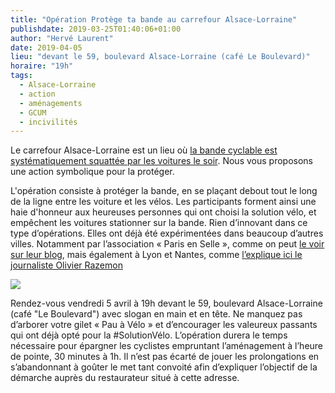 ```yaml
---
title: "Opération Protège ta bande au carrefour Alsace-Lorraine"
publishdate: 2019-03-25T01:40:06+01:00
author: "Hervé Laurent"
date: 2019-04-05
lieu: "devant le 59, boulevard Alsace-Lorraine (café Le Boulevard)"
horaire: "19h"
tags:
  - Alsace-Lorraine
  - action
  - aménagements
  - GCUM
  - incivilités
---
```


Le carrefour Alsace-Lorraine est un lieu où [la bande cyclable est systématiquement
squattée par les voitures le soir][video]. Nous vous proposons une action symbolique
pour la protéger.

<!--more-->

L'opération consiste à protéger la bande, en se  plaçant debout tout le long de
 la ligne entre les voiture et les vélos. Les participants forment ainsi une 
haie d'honneur aux heureuses personnes qui ont choisi la solution vélo, et 
empêchent les voitures stationner sur la bande. Rien d’innovant dans ce type 
d’opérations. Elles ont déjà été expérimentées dans beaucoup d’autres villes. 
Notamment par l’association « Paris en Selle », comme on peut [le voir sur leur
blog][paris-en-selle], mais également à Lyon et Nantes,  comme [l’explique ici 
le journaliste Olivier Razemon][razemon]

![](protege-ta-bande.jpg)

Rendez-vous vendredi 5 avril à 19h devant le 59, boulevard Alsace-Lorraine 
(café "Le Boulevard") avec slogan en main et en tête. Ne manquez pas d’arborer 
votre gilet « Pau à Vélo » et d’encourager les valeureux passants qui ont déjà 
opté pour la #SolutionVélo. L’opération durera le temps nécessaire pour 
épargner les cyclistes empruntant l’aménagement à l’heure de pointe, 30 minutes
 à 1h. Il n’est pas écarté de jouer les prolongations en s’abandonnant à goûter
 le met tant convoité afin d’expliquer l’objectif de la démarche auprès du 
restaurateur situé à cette adresse.



[video]: https://www.facebook.com/pauaveloo/videos/342258119738481/
[paris-en-selle]: https://parisenselle.fr/protege-ta-piste/
[razemon]: http://transports.blog.lemonde.fr/2017/09/27/piste-cyclable-happening/
